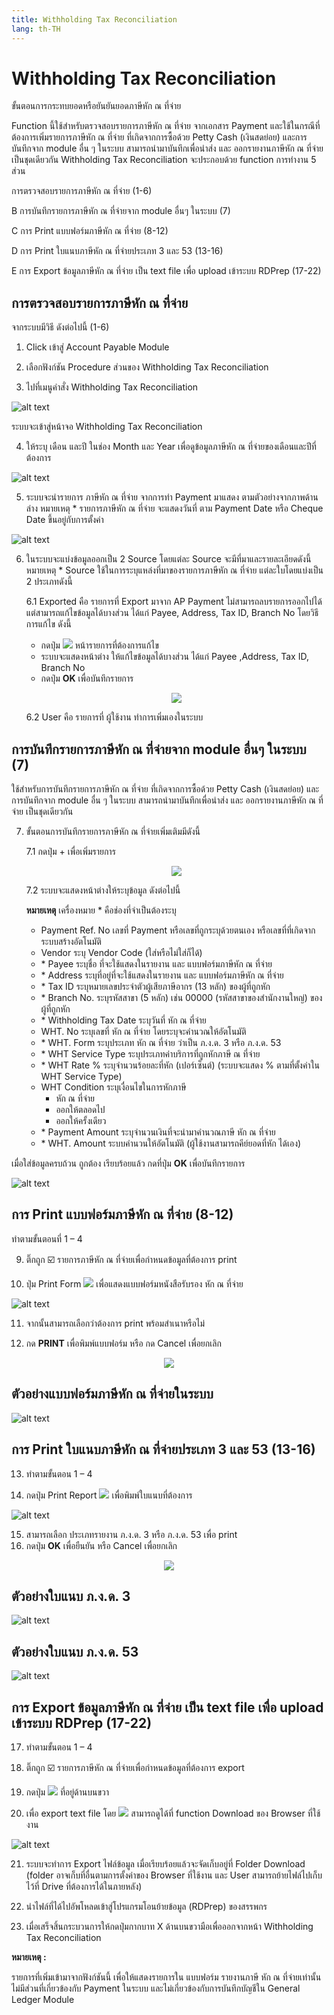 ```yaml
---
title: Withholding Tax Reconciliation
lang: th-TH
---
```


# Withholding Tax Reconciliation

ขั้นตอนการกระทบยอดหรือยันยันยอดภาษีหัก ณ ที่จ่าย

Function นี้ใช้สำหรับตรวจสอบรายการภาษีหัก ณ ที่จ่าย จากเอกสาร Payment และใช้ในกรณีที่ต้องการเพิ่มรายการภาษีหัก ณ ที่จ่าย ที่เกิดจากการซื้อด้วย Petty Cash (เงินสดย่อย) และการบันทึกจาก module อื่น ๆ ในระบบ สามารถนำมาบันทึกเพื่อนำส่ง และ ออกรายงานภาษีหัก ณ ที่จ่าย เป็นชุดเดียวกัน
Withholding Tax Reconciliation จะประกอบด้วย function การทำงาน 5 ส่วน

การตรวจสอบรายการภาษีหัก ณ ที่จ่าย (1-6)

B การบันทึกรายการภาษีหัก ณ ที่จ่ายจาก module อื่นๆ ในระบบ (7)

C การ Print แบบฟอร์มภาษีหัก ณ ที่จ่าย (8-12)

D การ Print ใบแนบภาษีหัก ณ ที่จ่ายประเภท 3 และ 53 (13-16)

E การ Export ข้อมูลภาษีหัก ณ ที่จ่าย เป็น text file เพื่อ upload เข้าระบบ RDPrep (17-22)

## การตรวจสอบรายการภาษีหัก ณ ที่จ่าย

จากระบบมีวิธี ดังต่อไปนี้ (1-6)

1. Click เข้าสู่ Account Payable Module

2. เลือกฟังก์ชัน Procedure ส่วนของ Withholding Tax Reconciliation

3. ไปที่เมนูคำสั่ง Withholding Tax Reconciliation

![alt text](image-51.png)

ระบบจะเข้าสู่หน้าจอ Withholding Tax Reconciliation

4. ให้ระบุ เดือน และปี ในช่อง Month และ Year เพื่อดูข้อมูลภาษีหัก ณ ที่จ่ายของเดือนและปีที่ต้องการ

![alt text](image-52.png)

5. ระบบจะนำรายการ ภาษีหัก ณ ที่จ่าย จากการทำ Payment มาแสดง ตามตัวอย่างจากภาพด้านล่าง
   หมายเหตุ \* รายการภาษีหัก ณ ที่จ่าย จะแสดงวันที่ ตาม Payment Date หรือ Cheque Date ขึ้นอยู่กับการตั้งค่า

![alt text](image-53.png)

6. ในระบบจะแบ่งข้อมูลออกเป็น 2 Source โดยแต่ละ Source จะมีที่มาและรายละเอียดดังนี้
   หมายเหตุ \* Source ใช้ในการระบุแหล่งที่มาของรายการภาษีหัก ณ ที่จ่าย แต่ละใบโดยแบ่งเป็น 2 ประเภทดังนี้

   6.1 Exported คือ รายการที่ Export มาจาก AP Payment ไม่สามารถลบรายการออกไปได้ แต่สามารถแก้ไขข้อมูลได้บางส่วน ได้แก่ Payee, Address, Tax ID, Branch No โดยวิธีการแก้ไข ดังนี้

   - กดปุ่ม <img src="../public/edit_icon.svg" style="display: inline-block;" /> หน้ารายการที่ต้องการแก้ไข
   - ระบบจะแสดงหน้าต่าง ให้แก้ไขข้อมูลได้บางส่วน ได้แก่ Payee ,Address, Tax ID, Branch No
   - กดปุ่ม **<span class="btn">OK</span>** เพื่อบันทึกรายการ
   <p align="center">
    <img src="./image-54.png"  />
   </p>
   6.2 User คือ รายการที่ ผู้ใช้งาน ทำการเพิ่มเองในระบบ

## การบันทึกรายการภาษีหัก ณ ที่จ่ายจาก module อื่นๆ ในระบบ (7)

ใช้สำหรับการบันทึกรายการภาษีหัก ณ ที่จ่าย ที่เกิดจากการซื้อด้วย Petty Cash (เงินสดย่อย) และการบันทึกจาก module อื่น ๆ ในระบบ สามารถนำมาบันทึกเพื่อนำส่ง และ ออกรายงานภาษีหัก ณ ที่จ่าย เป็นชุดเดียวกัน

7. ขั้นตอนการบันทึกรายการภาษีหัก ณ ที่จ่ายเพิ่มเติมมีดังนี้

   7.1 กดปุ่ม + เพื่อเพิ่มรายการ
   <p align="center">
    <img src="./image-55.png"  />
   </p>
    7.2	ระบบจะแสดงหน้าต่างให้ระบุข้อมูล ดังต่อไปนี้

   **หมายเหตุ** เครื่องหมาย <span class="asterisk">\*</span> คือช่องที่จำเป็นต้องระบุ

   - Payment Ref. No เลขที่ Payment หรือเลขที่ถูกระบุด้วยตนเอง หรือเลขที่ที่เกิดจากระบบสร้างอัตโนมัติ
   - Vendor ระบุ Vendor Code (ใส่หรือไม่ใส่ก็ได้)
   - <span class="asterisk">\*</span> Payee ระบุชื่อ ที่จะใช้แสดงในรายงาน และ แบบฟอร์มภาษีหัก ณ ที่จ่าย
   - <span class="asterisk">\*</span> Address ระบุที่อยู่ที่จะใช้แสดงในรายงาน และ แบบฟอร์มภาษีหัก ณ ที่จ่าย
   - <span class="asterisk">\*</span> Tax ID ระบุหมายเลขประจำตัวผู้เสียภาษีอากร (13 หลัก) ของผู้ที่ถูกหัก
   - <span class="asterisk">\*</span> Branch No. ระบุรหัสสาขา (5 หลัก) เช่น 00000 (รหัสสาขาของสำนักงานใหญ่) ของผู้ที่ถูกหัก
   - <span class="asterisk">\*</span> Withholding Tax Date ระบุวันที่ หัก ณ ที่จ่าย
   - WHT. No ระบุเลขที่ หัก ณ ที่จ่าย โดยระบุจะคำนวณให้อัตโนมัติ
   - <span class="asterisk">\*</span> WHT. Form ระบุประเภท หัก ณ ที่จ่าย ว่าเป็น ภ.ง.ด. 3 หรือ ภ.ง.ด. 53
   - <span class="asterisk">\*</span> WHT Service Type ระบุประเภทค่าบริการที่ถูกหักภาษี ณ ที่จ่าย
   - <span class="asterisk">\*</span> WHT Rate % ระบุจำนวนร้อยละที่หัก (เปอร์เซ็นต์) (ระบบจะแสดง % ตามที่ตั้งค่าใน WHT Service Type)
   - WHT Condition ระบุเงื่อนไขในการหักภาษี
     - หัก ณ ที่จ่าย
     - ออกให้ตลอดไป
     - ออกให้ครั้งเดียว
   - <span class="asterisk">\*</span> Payment Amount ระบุจำนวนเงินที่จะนำมาคำนวณภาษี หัก ณ ที่จ่าย
   - <span class="asterisk">\*</span> WHT. Amount ระบบคำนวนให้อัตโนมัติ (ผู้ใช้งานสามารถคีย์ยอดที่หัก ได้เอง)

เมื่อใส่ข้อมูลครบถ้วน ถูกต้อง เรียบร้อยแล้ว กดที่ปุ่ม **<span class="btn">OK</span>** เพื่อบันทึกรายการ

![alt text](image-56.png)

## การ Print แบบฟอร์มภาษีหัก ณ ที่จ่าย (8-12)

ทำตามขั้นตอนที่ 1 – 4

9. ติ๊กถูก ☑️ รายการภาษีหัก ณ ที่จ่ายเพื่อกำหนดข้อมูลที่ต้องการ print

10. ปุ่ม Print Form <img src="./image-57.png" style="display: inline-block;" /> เพื่อแสดงแบบฟอร์มหนังสือรับรอง หัก ณ ที่จ่าย

![alt text](image-58.png)

11. จากนั้นสามารถเลือกว่าต้องการ print พร้อมสำเนาหรือไม่

12. กด **<span class="btn">PRINT</span>** เพื่อพิมพ์แบบฟอร์ม หรือ กด Cancel เพื่อยกเลิก

<p align="center">
    <img src="./image-59.png"  />
</p>

## ตัวอย่างแบบฟอร์มภาษีหัก ณ ที่จ่ายในระบบ

![alt text](image-60.png)

## การ Print ใบแนบภาษีหัก ณ ที่จ่ายประเภท 3 และ 53 (13-16)

13. ทำตามขั้นตอน 1 – 4

14. กดปุ่ม Print Report <img src="./image-61.png" style="display: inline-block;" /> เพื่อพิมพ์ใบแนบที่ต้องการ

![alt text](image-62.png)

15. สามารถเลือก ประเภทรายงาน ภ.ง.ด. 3 หรือ ภ.ง.ด. 53 เพื่อ print
16. กดปุ่ม **<span class="btn">OK</span>** เพื่อยืนยัน หรือ Cancel เพื่อยกเลิก

<p align="center">
    <img src="./image-63.png"  />
</p>

## ตัวอย่างใบแนบ ภ.ง.ด. 3

![alt text](image-64.png)

## ตัวอย่างใบแนบ ภ.ง.ด. 53

![alt text](image-65.png)

## การ Export ข้อมูลภาษีหัก ณ ที่จ่าย เป็น text file เพื่อ upload เข้าระบบ RDPrep (17-22)

17. ทำตามขั้นตอน 1 – 4

18. ติ๊กถูก ☑️ รายการภาษีหัก ณ ที่จ่ายเพื่อกำหนดข้อมูลที่ต้องการ export

19. กดปุ่ม <img src="./image-66.png" style="display: inline-block;" /> ที่อยู่ด้านบนขวา

20. เพื่อ export text file โดย <img src="./image-67.png" style="display: inline-block;" /> สามารถดูได้ที่ function Download ของ Browser ที่ใช้งาน

![alt text](image-68.png)

21. ระบบจะทำการ Export ไฟล์ข้อมูล เมื่อเรียบร้อยแล้วจะจัดเก็บอยู่ที่ Folder Download (folder อาจเก็บที่อื่นตามการตั้งค่าของ Browser ที่ใช้งาน และ User สามารถย้ายไฟล์ไปเก็บไว้ที่ Drive ที่ต้องการได้ในภายหลัง)

22. นำไฟล์ที่ได้ไปอัพโหลดเข้าสู่โปรแกรมโอนย้ายข้อมูล (RDPrep) ของสรรพกร

23. เมื่อเสร็จสิ้นกระบวนการให้กดปุ่มกากบาท X ด้านบนขวามือเพื่อออกจากหน้า Withholding Tax Reconciliation

**หมายเหตุ :**

รายการที่เพิ่มเข้ามาจากฟังก์ชันนี้ เพื่อให้แสดงรายการใน แบบฟอร์ม รายงานภาษี หัก ณ ที่จ่ายเท่านั้น ไม่มีส่วนที่เกี่ยวข้องกับ Payment ในระบบ และไม่เกี่ยวข้องกับการบันทึกบัญชีใน General Ledger Module
